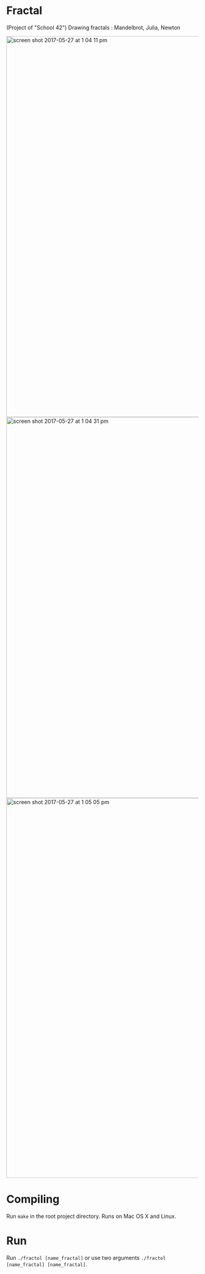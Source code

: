 # Fractal
(Project of "School 42") Drawing fractals : Mandelbrot, Julia, Newton

<img width="999" alt="screen shot 2017-05-27 at 1 04 11 pm" src="https://cloud.githubusercontent.com/assets/28670612/26520528/2983a004-42dd-11e7-8bcd-72b5c3f7b689.png">

<img width="999" alt="screen shot 2017-05-27 at 1 04 31 pm" src="https://cloud.githubusercontent.com/assets/28670612/26520534/36215f72-42dd-11e7-820f-acd77a5aa590.png">

<img width="996" alt="screen shot 2017-05-27 at 1 05 05 pm" src="https://cloud.githubusercontent.com/assets/28670612/26520536/4113b2fe-42dd-11e7-9364-059289c79924.png">

# Compiling
Run `make` in the root project directory. Runs on Mac OS X and Linux.

# Run
Run `./fractol [name_fractal]` or use two arguments `./fractol [name_fractal] [name_fractal]`.
